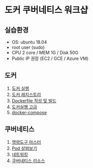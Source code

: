 # 도커 쿠버네티스 워크샵

## 실습환경

- OS: ubuntu 18.04
- root user (sudo)
- CPU 2 core / MEM 1G / Disk 50G
- Public IP 권장 (EC2 / GCE / Azure VM)

## 도커

1. [도커 실행](docker/01.md)
2. [도커 레지스트리](docker/02.md)
3. [Dockerfile 작성 및 빌드](docker/03.md)
4. [도커실행 고급](docker/04.md)
5. [docker-compose](docker/05.md)

## 쿠버네티스

1. [명령도구 마스터](k8s/01.md)
2. [Pod 살펴보기](k8s/02.md)
3. [네트워킹](k8s/03.md)
4. [쿠버네티스 리소스](k8s/04.md)
